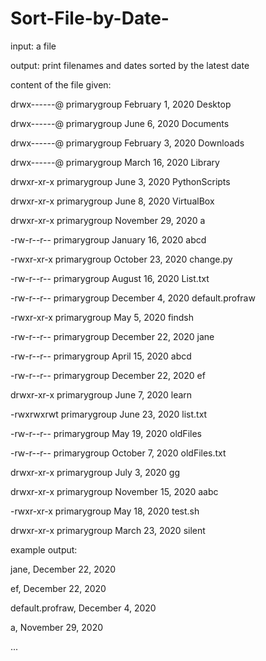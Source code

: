 # Sort-File-by-Date-

input: a file

output: print filenames and dates sorted by the latest date
 
content of the file given:

drwx------@	primarygroup	February 1, 2020	Desktop

drwx------@	primarygroup	June 6, 2020	        Documents

drwx------@	primarygroup	February 3, 2020	Downloads

drwx------@	primarygroup	March 16, 2020	        Library

drwxr-xr-x	primarygroup	June 3, 2020	        PythonScripts

drwxr-xr-x	primarygroup	June 8, 2020	        VirtualBox

drwxr-xr-x	primarygroup	November 29, 2020	a

-rw-r--r--	primarygroup	January 16, 2020	abcd

-rwxr-xr-x	primarygroup	October 23, 2020	change.py

-rw-r--r--	primarygroup	August 16, 2020	        List.txt

-rw-r--r--	primarygroup	December 4, 2020	default.profraw

-rwxr-xr-x	primarygroup	May 5, 2020	        findsh

-rw-r--r--	primarygroup	December 22, 2020	jane

-rw-r--r--	primarygroup	April 15, 2020	        abcd

-rw-r--r--	primarygroup	December 22, 2020	ef

drwxr-xr-x	primarygroup	June 7, 2020	        learn

-rwxrwxrwt	primarygroup	June 23, 2020	        list.txt

-rw-r--r--	primarygroup	May 19, 2020	        oldFiles

-rw-r--r--	primarygroup	October 7, 2020	        oldFiles.txt

drwxr-xr-x	primarygroup	July 3, 2020	        gg

drwxr-xr-x	primarygroup	November 15, 2020	aabc

-rwxr-xr-x	primarygroup	May 18, 2020	        test.sh

drwxr-xr-x	primarygroup	March 23, 2020	        silent
 
 
example output:

jane, December 22, 2020

ef, December 22, 2020

default.profraw, December 4, 2020

a, November 29, 2020

...
